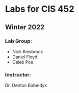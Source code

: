 # Labs for CIS 452
## Winter 2022

### Lab Group:
- Nick Biesbrock
- Daniel Floyd
- Caleb Poe

### Instructor:
Dr. Denton Bobeldyk
